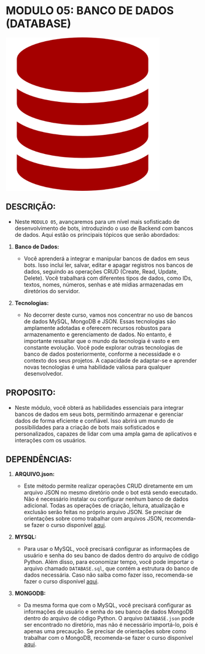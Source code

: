 # MODULO 05: BANCO DE DADOS (DATABASE)

<img src="FOTO.png" align="center" width="400"> <br>

## DESCRIÇÃO:
- Neste `MODULO 05`, avançaremos para um nível mais sofisticado de desenvolvimento de bots, introduzindo o uso de Backend com bancos de dados. Aqui estão os principais tópicos que serão abordados:

1. **Banco de Dados:**
   - Você aprenderá a integrar e manipular bancos de dados em seus bots. Isso inclui ler, salvar, editar e apagar registros nos bancos de dados, seguindo as operações CRUD (Create, Read, Update, Delete). Você trabalhará com diferentes tipos de dados, como IDs, textos, nomes, números, senhas e até mídias armazenadas em diretórios do servidor.

2. **Tecnologias:**
   - No decorrer deste curso, vamos nos concentrar no uso de bancos de dados MySQL, MongoDB e JSON. Essas tecnologias são amplamente adotadas e oferecem recursos robustos para armazenamento e gerenciamento de dados. No entanto, é importante ressaltar que o mundo da tecnologia é vasto e em constante evolução. Você pode explorar outras tecnologias de banco de dados posteriormente, conforme a necessidade e o contexto dos seus projetos. A capacidade de adaptar-se e aprender novas tecnologias é uma habilidade valiosa para qualquer desenvolvedor.

## PROPOSITO:
- Neste módulo, você obterá as habilidades essenciais para integrar bancos de dados em seus bots, permitindo armazenar e gerenciar dados de forma eficiente e confiável. Isso abrirá um mundo de possibilidades para a criação de bots mais sofisticados e personalizados, capazes de lidar com uma ampla gama de aplicativos e interações com os usuários.

## DEPENDÊNCIAS:
1. **ARQUIVO.json:**
   - Este método permite realizar operações CRUD diretamente em um arquivo JSON no mesmo diretório onde o bot está sendo executado. Não é necessário instalar ou configurar nenhum banco de dados adicional. Todas as operações de criação, leitura, atualização e exclusão serão feitas no próprio arquivo JSON. Se precisar de orientações sobre como trabalhar com arquivos JSON, recomenda-se fazer o curso disponível [aqui](https://github.com/VILHALVA/CURSO-DE-JSON).

2. **MYSQL:**
   - Para usar o MySQL, você precisará configurar as informações de usuário e senha do seu banco de dados dentro do arquivo de código Python. Além disso, para economizar tempo, você pode importar o arquivo chamado `DATABASE.sql`, que contém a estrutura do banco de dados necessária. Caso não saiba como fazer isso, recomenda-se fazer o curso disponível [aqui](https://github.com/VILHALVA/CURSO-DE-MYSQL).

3. **MONGODB:**
   - Da mesma forma que com o MySQL, você precisará configurar as informações de usuário e senha do seu banco de dados MongoDB dentro do arquivo de código Python. O arquivo `DATABASE.json` pode ser encontrado no diretório, mas não é necessário importá-lo, pois é apenas uma precaução. Se precisar de orientações sobre como trabalhar com o MongoDB, recomenda-se fazer o curso disponível [aqui](https://github.com/VILHALVA/CURSO-DE-MONGODB).